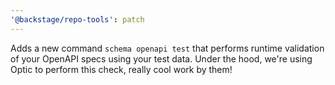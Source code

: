 ```yaml
---
'@backstage/repo-tools': patch
---
```


Adds a new command `schema openapi test` that performs runtime validation of your OpenAPI specs using your test data. Under the hood, we're using Optic to perform this check, really cool work by them!
